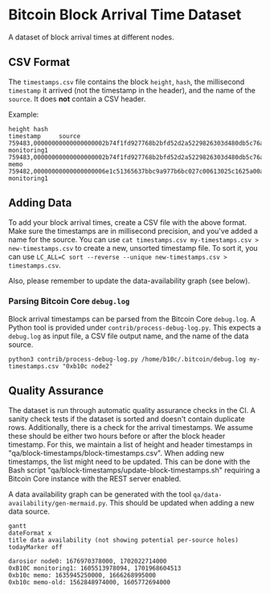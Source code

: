 # Bitcoin Block Arrival Time Dataset

A dataset of block arrival times at different nodes.

## CSV Format

The `timestamps.csv` file contains the block `height`, `hash`, the millisecond
`timestamp` it arrived (not the timestamp in the header), and the name of the
`source`. It does **not** contain a CSV header.

Example:
```
height hash                                                             timestamp     source
759483,00000000000000000002b74f1fd927768b2bfd52d2a5229826303d480db5c76a,1666250167839,0xB10C monitoring1
759483,00000000000000000002b74f1fd927768b2bfd52d2a5229826303d480db5c76a,1666250167000,0xb10c memo
759482,00000000000000000006e1c51365637bbc9a977b6bc027c00613025c1625a00a,1666249466074,0xB10C monitoring1
```

## Adding Data

To add your block arrival times, create a CSV file with the above format.
Make sure the timestamps are in millisecond precision, and you've added a name
for the source. You can use `cat timestamps.csv my-timestamps.csv > new-timestamps.csv`
to create a new, unsorted timestamp file. To sort it, you can use
`LC_ALL=C sort --reverse --unique new-timestamps.csv > timestamps.csv`.

Also, please remember to update the data-availability graph (see below).

### Parsing Bitcoin Core `debug.log`

Block arrival timestamps can be parsed from the Bitcoin Core `debug.log`.
A Python tool is provided under `contrib/process-debug-log.py`. This expects
a `debug.log` as input file, a CSV file output name, and the name of the data
source.

```
python3 contrib/process-debug-log.py /home/b10c/.bitcoin/debug.log my-timestamps.csv "0xb10c node2"
```

## Quality Assurance

The dataset is run through automatic quality assurance checks in the CI. A
sanity check tests if the dataset is sorted and doesn't contain duplicate
rows. Additionally, there is a check for the arrival timestamps. We assume
these should be either two hours before or after the block header timestamp.
For this, we maintain a list of height and header timestamps in
"qa/block-timestamps/block-timestamps.csv". When adding new timestamps, the
list might need to be updated. This can be done with the Bash script
"qa/block-timestamps/update-block-timestamps.sh" requiring a Bitcoin Core
instance with the REST server enabled.

A data availability graph can be generated with the tool 
`qa/data-availability/gen-mermaid.py`. This should be updated when adding a
new data source.

```mermaid
gantt
dateFormat x
title data availability (not showing potential per-source holes)
todayMarker off

darosior node0: 1676970378000, 1702022714000
0xB10C monitoring1: 1605513978094, 1701968604513
0xb10c memo: 1635945250000, 1666268995000
0xb10c memo-old: 1562848974000, 1605772694000

```
